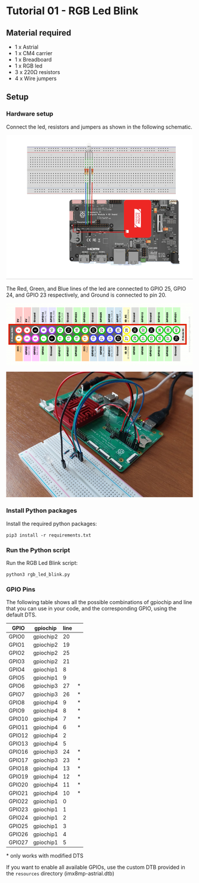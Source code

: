 # Tutorial 01 - RGB Led Blink
## Material required
* 1 x Astrial
* 1 x CM4 carrier
* 1 x Breadboard
* 1 x RGB led
* 3 x 220Ω resistors
* 4 x Wire jumpers

## Setup
### Hardware setup
Connect the led, resistors and jumpers as shown in the following schematic.

![Schematic](images/schematic.png)

The Red, Green, and Blue lines of the led are connected to GPIO 25, GPIO 24, and GPIO 23 respectively, and Ground is connected to pin 20.

![GPIO Diagram](images/GPIO.png)

![Photo](images/photo.jpg)

### Install Python packages
Install the required python packages:
```
pip3 install -r requirements.txt
```

### Run the Python script
Run the RGB Led Blink script:
```
python3 rgb_led_blink.py
```

### GPIO Pins
The following table shows all the possible combinations of gpiochip and line that you can use in your code, and the corresponding GPIO, using the default DTS. 

|  GPIO  | gpiochip  | line |   |
|--------|-----------|------|---|
| GPIO0  | gpiochip2 |   20 |   |
| GPIO1  | gpiochip2 |   19 |   |
| GPIO2  | gpiochip2 |   25 |   |
| GPIO3  | gpiochip2 |   21 |   |
| GPIO4  | gpiochip1 |    8 |   |
| GPIO5  | gpiochip1 |    9 |   |
| GPIO6  | gpiochip3 |   27 | * |
| GPIO7  | gpiochip3 |   26 | * |
| GPIO8  | gpiochip4 |    9 | * |
| GPIO9  | gpiochip4 |    8 | * |
| GPIO10 | gpiochip4 |    7 | * |
| GPIO11 | gpiochip4 |    6 | * |
| GPIO12 | gpiochip4 |    2 |   |
| GPIO13 | gpiochip4 |    5 |   |
| GPIO16 | gpiochip3 |   24 | * |
| GPIO17 | gpiochip3 |   23 | * |
| GPIO18 | gpiochip4 |   13 | * |
| GPIO19 | gpiochip4 |   12 | * |
| GPIO20 | gpiochip4 |   11 | * |
| GPIO21 | gpiochip4 |   10 | * |
| GPIO22 | gpiochip1 |    0 |   |
| GPIO23 | gpiochip1 |    1 |   |
| GPIO24 | gpiochip1 |    2 |   |
| GPIO25 | gpiochip1 |    3 |   |
| GPIO26 | gpiochip1 |    4 |   |
| GPIO27 | gpiochip1 |    5 |   |


\* only works with modified DTS

If you want to enable all available GPIOs, use the custom DTB provided in the `resources` directory (imx8mp-astrial.dtb)